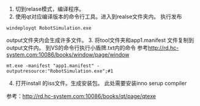1. 切到relase模式，编译程序。
2. 使用qt对应编译版本的命令行工具。进入到realse文件夹内。
执行发布
```shell
windeployqt RobotSimulation.exe
```
output文件夹内会生成许多文件。
3. 将tool文件夹和app1.manifest 文件复制到output文件内。
到VS的命令行执行小盾牌.txt内的命令
参考<http://rd.hc-system.com:10086/books/window/page/window>
```shell
mt.exe -manifest "app1.manifest" -outputresource:"RobotSimulation.exe";#1
```

4. 打开install 的iss文件。生成安装包。
    此处需要安装inno serup compiler



参考：<http://rd.hc-system.com:10086/books/qt/page/qtexe>